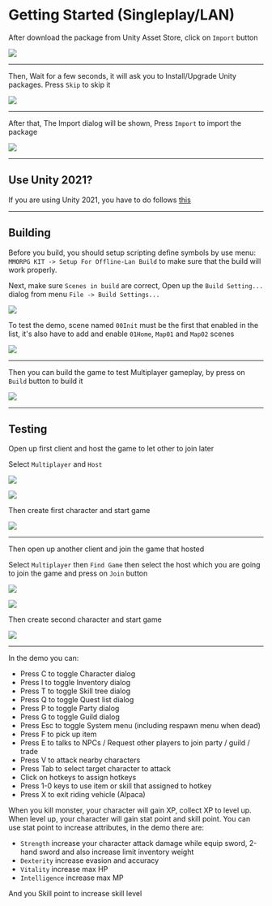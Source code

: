 # Getting Started (Singleplay/LAN)

After download the package from Unity Asset Store, click on `Import` button

![](../images/101/001.png)

* * *

Then, Wait for a few seconds, it will ask you to Install/Upgrade Unity packages. Press `Skip` to skip it

![](../images/101/002.png)


* * *

After that, The Import dialog will be shown, Press `Import` to import the package

![](../images/101/003.png)

* * *

## Use Unity 2021?

If you are using Unity 2021, you have to do follows [this](pages/151-working-with-2021.md)

* * *

## Building

Before you build, you should setup scripting define symbols by use menu: `MMORPG KIT -> Setup For Offline-Lan Build` to make sure that the build will work properly.

Next, make sure `Scenes in build` are correct, Open up the `Build Setting...` dialog from menu `File -> Build Settings...` 

![](../images/101/004.png)

To test the demo, scene named `00Init` must be the first that enabled in the list, it's also have to add and enable `01Home`, `Map01` and `Map02` scenes

![](../images/101/005.png)

* * *

Then you can build the game to test Multiplayer gameplay, by press on `Build` button to build it

![](../images/101/006.png)


* * *

## Testing

Open up first client and host the game to let other to join later

Select `Multiplayer` and `Host`

![](../images/101/007.png)

![](../images/101/008.png)

Then create first character and start game

![](../images/101/009.png)

* * *

Then open up another client and join the game that hosted

Select `Multiplayer` then `Find Game` then select the host which you are going to join the game and press on `Join` button

![](../images/101/010.png)

![](../images/101/011.png)

Then create second character and start game

![](../images/101/012.png)

* * *

In the demo you can:

*   Press C to toggle Character dialog
*   Press I to toggle Inventory dialog
*   Press T to toggle Skill tree dialog
*   Press Q to toggle Quest list dialog
*   Press P to toggle Party dialog
*   Press G to toggle Guild dialog
*   Press Esc to toggle System menu (including respawn menu when dead)
*   Press F to pick up item
*   Press E to talks to NPCs / Request other players to join party / guild / trade
*   Press V to attack nearby characters
*   Press Tab to select target character to attack
*   Click on hotkeys to assign hotkeys
*   Press 1-0 keys to use item or skill that assigned to hotkey
*   Press X to exit riding vehicle (Alpaca)

When you kill monster, your character will gain XP, collect XP to level up. When level up, your character will gain stat point and skill point. You can use stat point to increase attributes, in the demo there are:

*   `Strength` increase your character attack damage while equip sword, 2-hand sword and also increase limit inventory weight
*   `Dexterity` increase evasion and accuracy
*   `Vitality` increase max HP
*   `Intelligence` increase max MP

And you Skill point to increase skill level
<!--stackedit_data:
eyJoaXN0b3J5IjpbLTQwOTc4NTM1NV19
-->